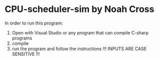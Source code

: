 # CPU-scheduler-sim by Noah Cross
In order to run this program:
1. Open with Visual Studio or any program that can compile C-sharp programs
2. compile
3. run the program and follow the instructions
 !!! INPUTS ARE CASE SENSITIVE !!!
